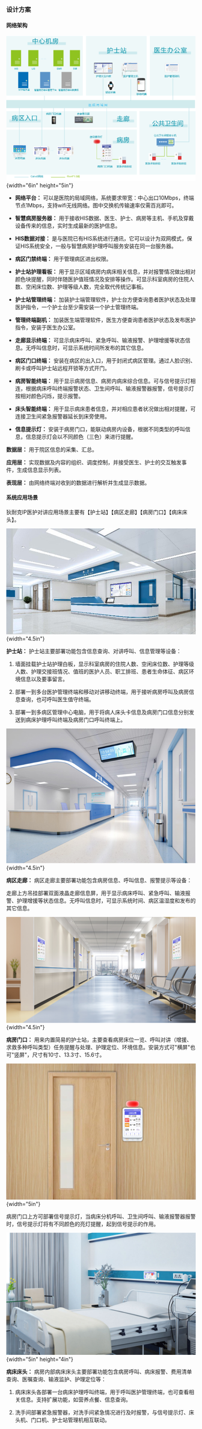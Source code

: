 ### 设计方案

#### 网络架构

![网络架构图](../../_assets/images/IP医护对讲/image81.png){width="6in" height="5in"}

- **网络平台：** 可以是医院的局域网络，系统要求带宽：中心出口10Mbps，终端节点1Mbps，支持wifi无线网络。图中交换机传输速率仅需百兆即可。

- **智慧病房服务器：** 用于接收HIS数据、医生、护士、病房等主机、手机及穿戴设备传来的信息，实时生成最新的医护信息。

- **HIS数据对接：** 是与医院已有HIS系统进行通讯，它可以设计为双网模式，保证HIS系统安全，一般与智慧病房护理呼叫服务安装在同一台服务器。

- **病区门禁终端：** 用于管理病区进出权限。

- **护士站护理看板：** 用于显示区域病房内病床相关信息，并对报警情况做出相对颜色块提醒，同时伴随医护值班情况及安排等操作。可显示科室病房的住院人数、空闲床位数、护理等级人数，完全取代传统记事板。

- **护士站管理终端：** 加装护士端管理软件，护士台方便查询患者医护状态及处理医护指令，一个护士台至少需安装一个护士管理终端。

- **管理终端副机：** 加装医生端管理软件，医生方便查询患者医护状态及发布医护指令，安装于医生办公室。

- **走廊显示终端：** 可显示病床呼叫、紧急呼叫、输液报警、护理增援等状态信息。无呼叫信息时，可显示系统时间所发布的其它信息。

- **病区门口终端：** 安装在病区的出入口，用于封闭式病区管理。通过人脸识别、刷卡或呼叫护士站远程开锁等方式开门。

- **病房智能终端：** 用于显示病房信息、病房内病床综合信息。可与信号提示灯相连，根据病床呼叫终端报警状态、卫生间呼叫、输液报警器报警，信号提示灯按相对颜色闪烁，提示报警。

- **床头智能终端：** 用于显示病床患者信息，并对相应患者状况做出相对提醒，可连接卫生间紧急报警器延长到床旁使用。

- **信息提示灯：** 安装于病房门口，能联动病房内设备，根据不同类型的呼叫信息，信息提示灯会以不同颜色（三色）来进行提醒。

**数据层：** 用于院区信息的采集、汇总。

**应用层：** 实现数据及内容的组织、调度控制，并接受医生、护士的交互触发事件，生成信息显示列表。

**表现层：** 由网络终端对收到的数据进行解析并生成显示数据。

#### 系统应用场景

狄耐克IP医护对讲应用场景主要有【护士站】【病区走廊】【病房门口】【病床床头】。

![护士站场景图](../../_assets/images/IP医护对讲/image82.jpeg){width="4.5in"}

**护士站：** 护士站主要部署功能包含信息查询、对讲呼叫、信息管理等设备：

1. 墙面挂载护士站护理白板，显示科室病房的住院人数、空闲床位数、护理等级人数、护理交接班情况、值班的医护人员、职工排班、患者生命体征、病区环境信息以及要事留言。

2. 部署一到多台医护管理终端和移动对讲移动终端，用于接听病房呼叫及病房信息查询，也可呼叫医生值守终端。

3. 部署一到多病区管理中心电脑，用于将病人床头卡信息及病房门口信息分别发送到病床护理呼叫终端及病房门口呼叫终端上。

![护士站场景图 走廊屏](../../_assets/images/IP医护对讲/image83.png){width="4.5in"}

**病区走廊：** 病区走廊主要部署功能包含病房信息、呼叫信息、报警提示等设备：

走廊上方吊挂部署双面液晶走廊信息屏，用于显示病床呼叫、紧急呼叫、输液报警、护理增援等状态信息。无呼叫信息时，可显示系统时间、病区温湿度和发布的其它信息。

![病区过道场景](../../_assets/images/IP医护对讲/image84.png){width="4.5in"}

**病房门口：** 用来内置简易的护士站，主要查看病房床位一览、呼叫对讲（增援、求救多种呼叫类型）任务提醒与处理、护理定位、环境信息。安装方式可"横屏"也可"竖屏"，尺寸有10寸、13.3寸、15.6寸。

![病房门口场景](../../_assets/images/IP医护对讲/image85.png){width="5in"}

病房门口上方可部署信号提示灯，当病床分机呼叫、卫生间呼叫、输液报警器报警时，信号提示灯将有不同颜色的亮灯提醒，起到信号提示的作用。

![病房床头1](../../_assets/images/IP医护对讲/image86.png){width="5in" height="4in"}

**病床床头：** 病房内部病床床头主要部署功能包含病房呼叫、病床报警、费用清单查询、医嘱查询、输液监护、护理定位等：

1. 病床床头各部署一台病床护理呼叫终端，用于呼叫医护管理终端，也可查看相关信息。支持扩展功能，如营养点餐、信息查询。

2. 洗手间部署紧急报警器，对洗手间紧急情况进行及时报警，与信号提示灯、床头机、门口机、护士站管理机相互联动。
